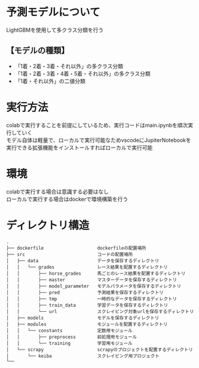# 予測モデルについて
LightGBMを使用して多クラス分類を行う  
## 【モデルの種類】
- 「1着・2着・3着・それ以外」の多クラス分類
- 「1着・2着・3着・4着・5着・それ以外」の多クラス分類
- 「1着・それ以外」の二値分類

# 実行方法
colabで実行することを前提にしているため、実行コードはmain.ipynbを順次実行していく  
モデル自体は軽量で、ローカルで実行可能なためvscodeにJupiterNotebookを実行できる拡張機能をインストールすればローカルで実行可能  

# 環境
colabで実行する場合は意識する必要はなし  
ローカルで実行する場合はdockerで環境構築を行う

# ディレクトリ構造
```
.
├── dockerfile                    dockerfileの配置場所
├── src                           コードの配置場所
│   ├── data                      データを保存するディレクトリ
│   │   └── grades                レース結果を配置するディレクトリ
│   │       ├── horse_grades      馬ごとのレース結果を配置するディレクトリ
│   │       ├── master            マスターデータを保存するディレクトリ
│   │       ├── model_parameter   モデルパラメータを保存するディレクトリ
│   │       ├── pred              予測結果を保存するディレクトリ
│   │       ├── tmp               一時的なデータを保存するディレクトリ
│   │       ├── train_data        学習データを保存するディレクトリ
│   │       └── url               スクレイピング対象urlを保存するディレクトリ
│   ├── models                    モデルを保存するディレクトリ
│   ├── modules                   モジュールを配置するディレクトリ
│   │   └── constants             定数用モジュール
│   │       ├── preprocess        前処理用モジュール
│   │       └── training          学習用モジュール
│   └── scrapy                    scrapyのプロジェクトを配置するディレクトリ
│       └── keiba                 スクレイピング用プロジェクト
└── 
```
